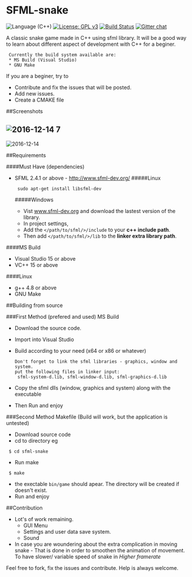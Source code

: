 # SFML-snake 
![Language (C++)](https://img.shields.io/badge/powered_by-C++-brightgreen.svg?style=flat-square)  [![License: GPL v3](https://img.shields.io/badge/License-GPL%20v3-blue.svg)](http://www.gnu.org/licenses/gpl-3.0)  [![Build Status](https://travis-ci.org/ParadoxZero/sfml-snake.svg?branch=master)](https://travis-ci.org/ParadoxZero/sfml-snake)  [![Gitter chat](https://badges.gitter.im/sfml-snake/gitter.png)](https://gitter.im/sfml-snake)


A classic snake game made in C++ using sfml library.
It will be a good way to learn about different aspect of development with C++ for a beginer.

```
 Currently the build system available are:
 * MS Build (Visual Studio)
 * GNU Make
```
If you are a beginer, try to 
  * Contribute and fix the issues that will be posted.
  * Add new issues.
  * Create a CMAKE file


##Screenshots

![2016-12-14 7](https://cloud.githubusercontent.com/assets/14165258/21160053/7d8ab5bc-c1a9-11e6-922e-b77e09ce3b70.png)
-----
![2016-12-14](https://cloud.githubusercontent.com/assets/14165258/21160036/6fd6ecb0-c1a9-11e6-9f51-fe70c4db79c2.png)


##Requirements

####Must Have (dependencies)
  * SFML 2.4.1 or above - http://www.sfml-dev.org/
   #####Linux
    
    ```
     sudo apt-get install libsfml-dev
    ```
    
    #####Windows
     * Vist www.sfml-dev.org and download the lastest version of the library.
     * In project settings,
      * Add the `</path/to/sfml/>/include` to your **c++ include path**.
      * Then add `</path/to/sfml/>/lib` to the **linker extra library path**.

####MS Build
 * Visual Studio 15 or above
 * VC++ 15 or above

####Linux
 * g++ 4.8 or above
 * GNU Make
  
##Building from source

###First Method (prefered and used) MS Build

  * Download the source code.
  * Import into Visual Studio
  * Build according to your need (x64 or x86 or whatever)
   
    ```
    Don't forget to link the sfml libraries - graphics, window and system.
    put the following files in linker input:
     sfml-system-d.lib, sfml-window-d.lib, sfml-graphics-d.lib
    ```
  * Copy the sfml dlls (window, graphics and system) along with the executable
  * Then Run and enjoy
  
###Second Method Makefile
(Build will work, but the application is untested)

 * Download source code
 * cd to directory
  eg
  
  ```
   $ cd sfml-snake
  ```
 * Run make
 
  ```
   $ make
  ```
 * the exectable `bin/game` should apear. The directory will be created if doesn't exist.
 * Run and enjoy

 
##Contribution
 
  * Lot's of work remaining.
     * GUI Menu
     * Settings and user data save system.
     * Sound
  * In case you are woundering about the extra complication in moving snake -
      That is done in order to smoothen the animation of movement. To have slower/ variable speed of snake
      in *Higher framerate*

Feel free to fork, fix the issues and contribute. Help is always welcome.
